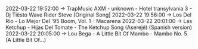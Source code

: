 2022-03-22 19:52:00 -> TrapMusic AXM - unknown - Hotel transylvania 3 - Dj Tiësto Wave Rider Steve [Original Song]
2022-03-22 19:56:00 -> Los Del Rio - Lo Mejor Del '95 Boom, Vol. 1 - Macarena
2022-03-22 20:01:00 -> Las Ketchup - Hijas Del Tomate - The Ketchup Song (Aserejé) (Spanish version)
2022-03-22 20:05:00 -> Lou Bega - A Little Bit Of Mambo - Mambo No. 5 (A Little Bit Of...)
